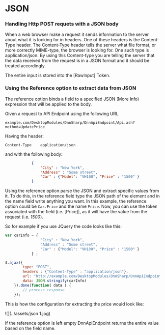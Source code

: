 # JSON

### Handling Http POST requets with a JSON body

When a web browser make a request it sends information to the server about what it is looking for in headers. One of these headers is the Content-Type header. The Content-Type header tells the server what file format, or more correctly MIME-type, the browser is looking for. One such type is application/json. By using this Content-type you are telling the server that the data received from the request is in a JSON format and it should be treated accordingly.

The entire input is stored into the [RawInput] Token.

### Using the Reference option to extract data from JSON

The reference option binds a field to a specified JSON (More Info) expression that will be applied to the body. 

Given a request to API Endpoint using the following URL

``example.com/DesktopModules/DnnSharp/DnnApiEndpoint/Api.ash?method=UpdatePrice``

Having the header:

``Content-Type    application/json``

and with the following body:

```json
            {
                "City" : "New York",
                "Address" : "Some street",
                "Car" : {"Model": "VH100", "Price" : "1500" }
            }
```

Using the reference option parse the JSON and extract specific values from it. To do this, in the reference field type the JSON path of the element and in the name field write anything you want. In this example, the reference option could be ``Car.Price`` and the name ``Price``. Now, you can use the token associated with the field (i.e. [Price]), as it will have the value from the request (i.e. *1500*).

So for example if you use JQuery the code looks like this:

```js
var carInfo = {
                "City" : "New York",
                "Address" : "Some street",
                "Car" : {"Model": "VH100", "Price" : "1500" }
            } ;

$.ajax({
        type: "POST",
        headers : {"Content-Type" : "application/json"},
        url: "http://example.com/DesktopModules/DnnSharp/DnnApiEndpoint/Api.ashx?method=UpdatePrice",
        data: JSON.stringify(carInfo)
    }).done(function( data ) {
        // process response
    });
```

This is how the configuration for extracting the price would look like:

![](../assets/json 1.jpg)

If the reference option is left empty DnnApiEndpoint returns the entire value based on the field name.
